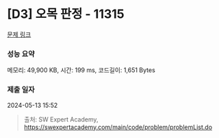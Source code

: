 # [D3] 오목 판정 - 11315 

[문제 링크](https://swexpertacademy.com/main/code/problem/problemDetail.do?contestProbId=AXaSUPYqPYMDFASQ) 

### 성능 요약

메모리: 49,900 KB, 시간: 199 ms, 코드길이: 1,651 Bytes

### 제출 일자

2024-05-13 15:52



> 출처: SW Expert Academy, https://swexpertacademy.com/main/code/problem/problemList.do